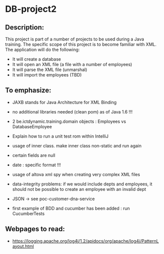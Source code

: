 # DB-project2

## Description:

This project is part of a number of projects to be used during a Java training. The specific scope of this project is to become familiar with XML.<br>
The application will do the following:
* It will create a database
* It will open an XML file (a file with a number of employees)
* It will parse the XML file (unmarshal)
* It will import the employees (TBD)

## To emphasize:
* JAXB stands for Java Architecture for XML Binding
* no additional libraries needed (clean pom) as of Java 1.6 !!!
* 2 be.ictdynamic.training.domain objects : Employees vs DatabaseEmployee
* Explain how to run a unit test rom within IntelliJ
* usage of inner class. make inner class non-static and run again
* certain fields are null
* date : specific format !!!
* usage of altova xml spy when creating very complex XML files
* data-integrity problems: if we would include depts and employees, it should not be possible to create an employee with an invalid dept
* JSON -> see poc-customer-dna-service

* first example of BDD and cucumber has been added : run CucumberTests

## Webpages to read:
* https://logging.apache.org/log4j/1.2/apidocs/org/apache/log4j/PatternLayout.html